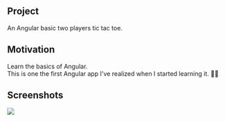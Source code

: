 ## Project

An Angular basic two players tic tac toe.

## Motivation

Learn the basics of Angular. 
<br/>
This is one the first Angular app I've realized when I started learning it. 👩‍🔧

## Screenshots

<img src="https://i.postimg.cc/gkQq32Lh/33333.png">

